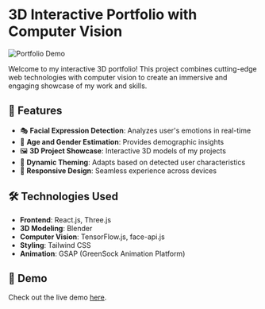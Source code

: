 # 3D Interactive Portfolio with Computer Vision

![Portfolio Demo](link_to_demo_gif.gif)

Welcome to my interactive 3D portfolio! This project combines cutting-edge web technologies with computer vision to create an immersive and engaging showcase of my work and skills.

## 🌟 Features

- 🎭 **Facial Expression Detection**: Analyzes user's emotions in real-time
- 👤 **Age and Gender Estimation**: Provides demographic insights
- 🖼️ **3D Project Showcase**: Interactive 3D models of my projects
- 🎨 **Dynamic Theming**: Adapts based on detected user characteristics
- 📱 **Responsive Design**: Seamless experience across devices

## 🛠️ Technologies Used

- **Frontend**: React.js, Three.js
- **3D Modeling**: Blender
- **Computer Vision**: TensorFlow.js, face-api.js
- **Styling**: Tailwind CSS
- **Animation**: GSAP (GreenSock Animation Platform)

## 🎥 Demo

Check out the live demo [here](https://your-portfolio-url.com).


